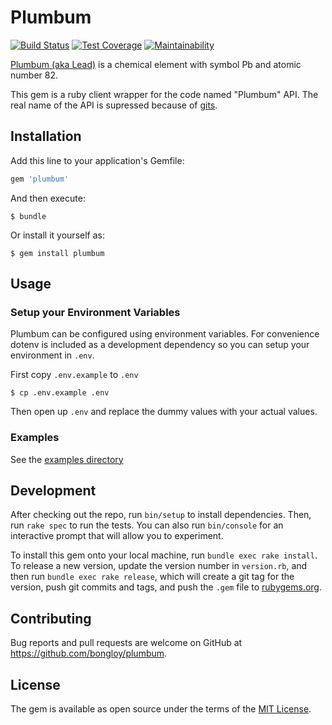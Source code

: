 # Plumbum

[![Build Status](https://travis-ci.org/bongloy/plumbum.svg?branch=master)](https://travis-ci.org/bongloy/plumbum)
[![Test Coverage](https://api.codeclimate.com/v1/badges/ae0ca3afee3662e7a755/test_coverage)](https://codeclimate.com/github/bongloy/plumbum/test_coverage)
[![Maintainability](https://api.codeclimate.com/v1/badges/ae0ca3afee3662e7a755/maintainability)](https://codeclimate.com/github/bongloy/plumbum/maintainability)

[Plumbum (aka Lead)](https://en.wikipedia.org/wiki/Lead) is a chemical element with symbol Pb and atomic number 82.

This gem is a ruby client wrapper for the code named "Plumbum" API. The real name of the API is supressed because of [gits](https://en.wikipedia.org/wiki/Git_(slang)).

## Installation

Add this line to your application's Gemfile:

```ruby
gem 'plumbum'
```

And then execute:

    $ bundle

Or install it yourself as:

    $ gem install plumbum

## Usage

### Setup your Environment Variables

Plumbum can be configured using environment variables. For convenience dotenv is included as a development dependency so you can setup your environment in `.env`.

First copy `.env.example` to `.env`

```
$ cp .env.example .env
```

Then open up `.env` and replace the dummy values with your actual values.

### Examples

See the [examples directory](https://github.com/bongloy/plumbum/tree/master/examples)

## Development

After checking out the repo, run `bin/setup` to install dependencies. Then, run `rake spec` to run the tests. You can also run `bin/console` for an interactive prompt that will allow you to experiment.

To install this gem onto your local machine, run `bundle exec rake install`. To release a new version, update the version number in `version.rb`, and then run `bundle exec rake release`, which will create a git tag for the version, push git commits and tags, and push the `.gem` file to [rubygems.org](https://rubygems.org).

## Contributing

Bug reports and pull requests are welcome on GitHub at https://github.com/bongloy/plumbum.

## License

The gem is available as open source under the terms of the [MIT License](http://opensource.org/licenses/MIT).
